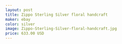```yaml
---
layout: post
title: Zippo Sterling Silver floral handcraft
maker: ebay
color: silver
image: Zippo-Sterling-Silver-floral-handcraft.jpg
price: 633.00 USD
---
```

